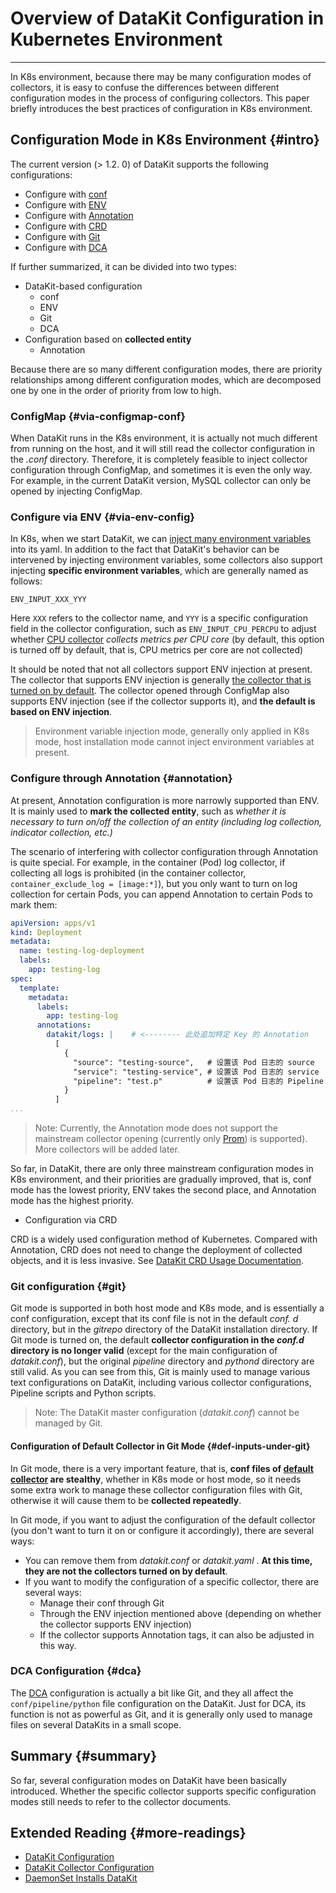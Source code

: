 # Overview of DataKit Configuration in Kubernetes Environment
---

In K8s environment, because there may be many configuration modes of collectors, it is easy to confuse the differences between different configuration modes in the process of configuring collectors. This paper briefly introduces the best practices of configuration in K8s environment.

## Configuration Mode in K8s Environment {#intro}

The current version (> 1.2. 0) of DataKit supports the following configurations:

- Configure with [conf](datakit-daemonset-deploy.md#configmap-setting)
- Configure with [ENV](datakit-daemonset-deploy.md#using-k8-env)
- Configure with [Annotation](container-log.md#logging-with-annotation-or-label)
- Configure with [CRD](kubernetes-crd.md)
- Configure with [Git](datakit-conf.md#using-gitrepo)
- Configure with [DCA](dca.md)

If further summarized, it can be divided into two types:

- DataKit-based configuration
    - conf
    - ENV
    - Git
    - DCA
- Configuration based on **collected entity**
    - Annotation

Because there are so many different configuration modes, there are priority relationships among different configuration modes, which are decomposed one by one in the order of priority from low to high.

### ConfigMap {#via-configmap-conf}

When DataKit runs in the K8s environment, it is actually not much different from running on the host, and it will still read the collector configuration in the _.conf_ directory. Therefore, it is completely feasible to inject collector configuration through ConfigMap, and sometimes it is even the only way. For example, in the current DataKit version, MySQL collector can only be opened by injecting ConfigMap.

### Configure via ENV {#via-env-config}

In K8s, when we start DataKit, we can [inject many environment variables](datakit-daemonset-deploy.md#using-k8-env) into its yaml. In addition to the fact that DataKit's behavior can be intervened by injecting environment variables, some collectors also support injecting **specific environment variables**, which are generally named as follows:

```shell
ENV_INPUT_XXX_YYY
```

Here `XXX` refers to the collector name, and `YYY` is a specific configuration field in the collector configuration, such as `ENV_INPUT_CPU_PERCPU` to adjust whether [CPU collector](cpu.md) _collects metrics per CPU core_ (by default, this option is turned off by default, that is, CPU metrics per core are not collected)

It should be noted that not all collectors support ENV injection at present. The collector that supports ENV injection is generally [the collector that is turned on by default](datakit-input-conf.md#default-enabled-inputs). The collector opened through ConfigMap also supports ENV injection (see if the collector supports it), and **the default is based on ENV injection**.

> Environment variable injection mode, generally only applied in K8s mode, host installation mode cannot inject environment variables at present.

### Configure through Annotation {#annotation}

At present, Annotation configuration is more narrowly supported than ENV. It is mainly used to **mark the collected entity**, such as _whether it is necessary to turn on/off the collection of an entity (including log collection, indicator collection, etc.)_

The scenario of interfering with collector configuration through Annotation is quite special. For example, in the container (Pod) log collector, if collecting all logs is prohibited (in the container collector, `container_exclude_log = [image:*]`), but you only want to turn on log collection for certain Pods, you can append Annotation to certain Pods to mark them:

```yaml
apiVersion: apps/v1
kind: Deployment
metadata:
  name: testing-log-deployment
  labels:
    app: testing-log
spec:
  template:
    metadata:
      labels:
        app: testing-log
      annotations:
        datakit/logs: |    # <-------- 此处追加特定 Key 的 Annotation
          [
            {
              "source": "testing-source",   # 设置该 Pod 日志的 source
              "service": "testing-service", # 设置该 Pod 日志的 service
              "pipeline": "test.p"          # 设置该 Pod 日志的 Pipeline
            }
          ]
...
```

> Note: Currently, the Annotation mode does not support the mainstream collector opening (currently only [Prom](prom.md)) is supported). More collectors will be added later.

So far, in DataKit, there are only three mainstream configuration modes in K8s environment, and their priorities are gradually improved, that is, conf mode has the lowest priority, ENV takes the second place, and Annotation mode has the highest priority.

- Configuration via CRD

CRD is a widely used configuration method of Kubernetes. Compared with Annotation, CRD does not need to change the deployment of collected objects, and it is less invasive. See [DataKit CRD Usage Documentation](kubernetes-crd.md).

### Git configuration {#git}

Git mode is supported in both host mode and K8s mode, and is essentially a conf configuration, except that its conf file is not in the default _conf. d_ directory, but in the _gitrepo_ directory of the DataKit installation directory. If Git mode is turned on, the default **collector configuration in the _conf.d_ directory is no longer valid** (except for the main configuration of _datakit.conf_), but the original _pipeline_ directory and _pythond_ directory are still valid. As you can see from this, Git is mainly used to manage various text configurations on DataKit, including various collector configurations, Pipeline scripts and Python scripts.

> Note: The DataKit master configuration (_datakit.conf_) cannot be managed by Git.
<!-- markdownlint-disable MD013 -->
#### Configuration of Default Collector in Git Mode {#def-inputs-under-git}
<!-- markdownlint-enable -->
In Git mode, there is a very important feature, that is, **conf files of [default collector](datakit-input-conf.md#default-enabled-inputs) are stealthy**, whether in K8s mode or host mode, so it needs some extra work to manage these collector configuration files with Git, otherwise it will cause them to be **collected repeatedly**.

In Git mode, if you want to adjust the configuration of the default collector (you don't want to turn it on or configure it accordingly), there are several ways:

- You can remove them from _datakit.conf_ or _datakit.yaml_ . **At this time, they are not the collectors turned on by default**.
- If you want to modify the configuration of a specific collector, there are several ways:
    - Manage their conf through Git
    - Through the ENV injection mentioned above (depending on whether the collector supports ENV injection)
    - If the collector supports Annotation tags, it can also be adjusted in this way.

### DCA Configuration {#dca}

The [DCA](dca.md) configuration is actually a bit like Git, and they all affect the `conf/pipeline/python` file configuration on the DataKit. Just for DCA, its function is not as powerful as Git, and it is generally only used to manage files on several DataKits in a small scope.

## Summary {#summary}

So far, several configuration modes on DataKit have been basically introduced. Whether the specific collector supports specific configuration modes still needs to refer to the collector documents.

## Extended Reading {#more-readings}

- [DataKit Configuration](datakit-conf.md)
- [DataKit Collector Configuration](datakit-input-conf.md)
- [DaemonSet Installs DataKit](datakit-daemonset-deploy.md)
